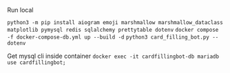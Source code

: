 Run local

`python3 -m pip install aiogram emoji marshmallow marshmallow_dataclass matplotlib pymysql redis sqlalchemy prettytable dotenv`
`docker compose -f docker-compose-db.yml up --build -d`
`python3 card_filling_bot.py --dotenv`

Get mysql cli inside container
`docker exec -it cardfillingbot-db mariadb`
`use cardfillingbot;`
